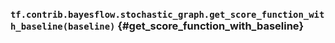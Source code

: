 ### `tf.contrib.bayesflow.stochastic_graph.get_score_function_with_baseline(baseline)` {#get_score_function_with_baseline}



